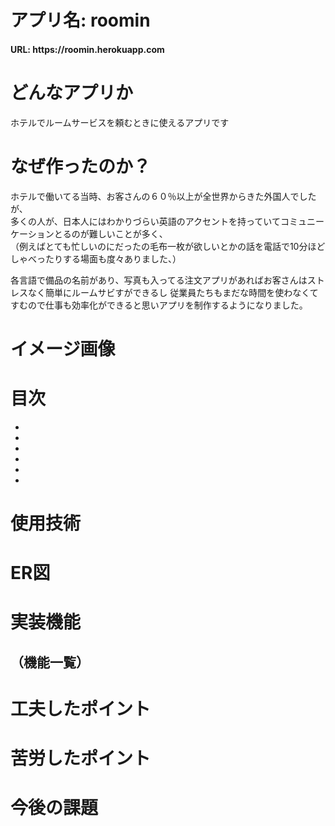 # アプリ名: roomin

<h4> URL: https://roomin.herokuapp.com</h4>

# どんなアプリか
ホテルでルームサービスを頼むときに使えるアプリです

# なぜ作ったのか？
ホテルで働いてる当時、お客さんの６０％以上が全世界からきた外国人でしたが、<br>
多くの人が、日本人にはわかりづらい英語のアクセントを持っていてコミュニーケーションとるのが難しいことが多く、<br>
（例えばとても忙しいのにだったの毛布一枚が欲しいとかの話を電話で10分ほどしゃべったりする場面も度々ありました、）<br>

各言語で備品の名前があり、写真も入ってる注文アプリがあればお客さんはストレスなく簡単にルームサビすができるし
従業員たちもまだな時間を使わなくてすむので仕事も効率化ができると思いアプリを制作するようになりました。

# イメージ画像

# 目次

-
-
-
-
-
-

# 使用技術
# ER図

# 実装機能
## （機能一覧）
# 工夫したポイント
# 苦労したポイント
# 今後の課題
